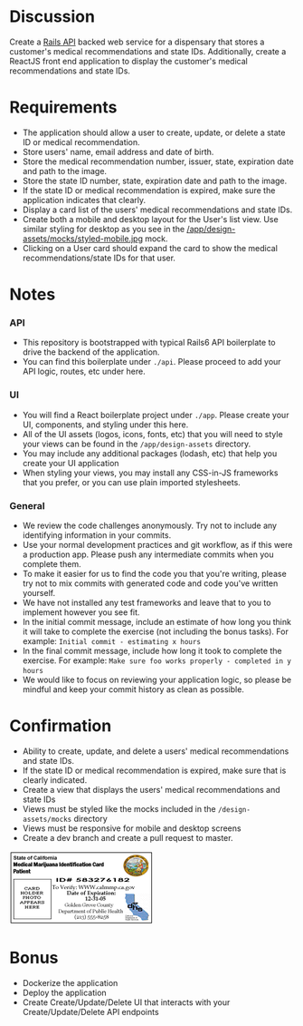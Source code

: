 # Discussion

Create a [Rails API](https://api.rubyonrails.org/) backed web service for a dispensary that stores a customer's medical recommendations and state IDs. Additionally, create a ReactJS front end application to display the customer's medical recommendations and state IDs.

# Requirements

* The application should allow a user to create, update, or delete a state ID or medical recommendation.
* Store users' name, email address and date of birth.
* Store the medical recommendation number, issuer, state, expiration date and path to the image.
* Store the state ID number, state, expiration date and path to the image.
* If the state ID or medical recommendation is expired, make sure the application indicates that clearly.
* Display a card list of the users' medical recommendations and state IDs.
* Create both a mobile and desktop layout for the User's list view. Use similar styling for desktop as you see in the [/app/design-assets/mocks/styled-mobile.jpg](/app/design-assets/mocks/styled-mobile.jpg) mock.
* Clicking on a User card should expand the card to show the medical recommendations/state IDs for that user.

# Notes

### API
* This repository is bootstrapped with typical Rails6 API boilerplate to drive the backend of the application.
* You can find this boilerplate under `./api`. Please proceed to add your API logic, routes, etc under here.

### UI
* You will find a React boilerplate project under `./app`. Please create your UI, components, and styling under this here.
* All of the UI assets (logos, icons, fonts, etc) that you will need to style your views can be found in the `/app/design-assets` directory.
* You may include any additional packages (lodash, etc) that help you create your UI application
*  When styling your views, you may install any CSS-in-JS frameworks that you prefer, or you can use plain imported stylesheets.

### General
* We review the code challenges anonymously. Try not to include any identifying information in your commits.
* Use your normal development practices and git workflow, as if this were a production app. Please push any intermediate commits when you complete them.
* To make it easier for us to find the code you that you're writing, please try not to mix commits with generated code and code you've written yourself.
* We have not installed any test frameworks and leave that to you to implement however you see fit.
* In the initial commit message, include an estimate of how long you think it will take to complete the exercise (not including the bonus tasks). For example: `Initial commit - estimating x hours`
*  In the final commit message, include how long it took to complete the exercise. For example: `Make sure foo works properly - completed in y hours`
* We would like to focus on reviewing your application logic, so please be mindful and keep your commit history as clean as possible.

# Confirmation
* Ability to create, update, and delete a users' medical recommendations and state IDs.
* If the state ID or medical recommendation is expired, make sure that is clearly indicated.
* Create a view that displays the users' medical recommendations and state IDs
* Views must be styled like the mocks included in the `/design-assets/mocks` directory
* Views must be responsive for mobile and desktop screens
* Create a dev branch and create a pull request to master.

![Sample Rec](image2.gif)

# Bonus
* Dockerize the application
* Deploy the application
* Create Create/Update/Delete UI that interacts with your Create/Update/Delete API endpoints

